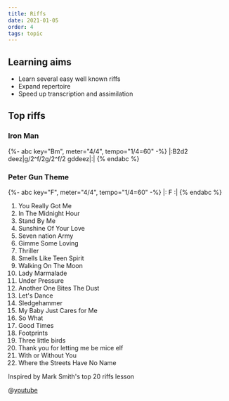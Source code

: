 ```yaml
---
title: Riffs
date: 2021-01-05
order: 4
tags: topic
---
```


## Learning aims

- Learn several easy well known riffs
- Expand repertoire
- Speed up transcription and assimilation

## Top riffs

### Iron Man

{%- abc key="Bm", meter="4/4", tempo="1/4=60" -%}
|:B2d2 deez|g/2^f/2g/2^f/2 gddeez|:|
{% endabc %}

### Peter Gun Theme

{%- abc key="F", meter="4/4", tempo="1/4=60" -%}
|: F :|
{% endabc %}

1. You Really Got Me
1. In The Midnight Hour
1. Stand By Me
1. Sunshine Of Your Love
1. Seven nation Army
1. Gimme Some Loving
1. Thriller
1. Smells Like Teen Spirit
1. Walking On The Moon
1. Lady Marmalade
1. Under Pressure
1. Another One Bites The Dust
1. Let's Dance
1. Sledgehammer
1. My Baby Just Cares for Me
1. So What
1. Good Times
1. Footprints
1. Three little birds
1. Thank you for letting me be mice elf
1. With or Without You
1. Where the Streets Have No Name

Inspired by Mark Smith's top 20 riffs lesson

@[youtube](resOFVe2exc)
